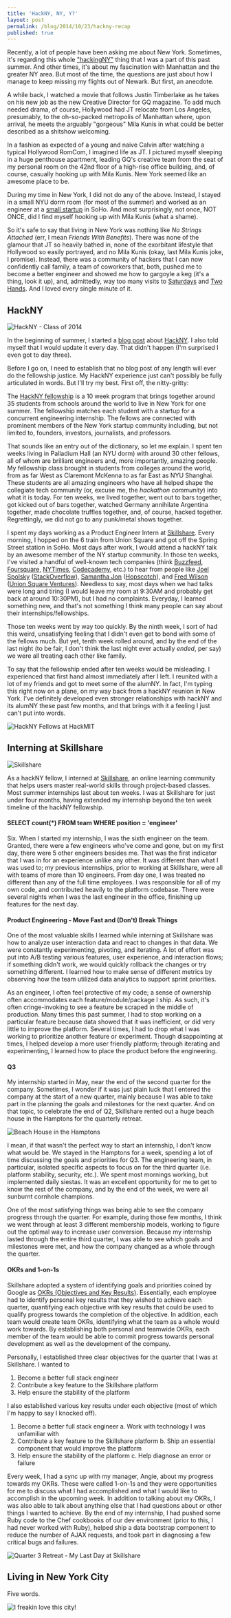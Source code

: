```yaml
---
title: 'HackNY, NY, Y?'
layout: post
permalink: /blog/2014/10/23/hackny-recap
published: true
---
```

Recently, a lot of people have been asking me about New York. Sometimes, it's regarding this whole ["hackingNY"](http://hackny.org/a/fellows) thing that I was a part of this past summer. And other times, it's about my fascination with Manhattan and the greater NY area. But most of the time, the questions are just about how I manage to keep missing my flights out of Newark. But first, an anecdote.

A while back, I watched a movie that follows Justin Timberlake as he takes on his new job as the new Creative Director for GQ magazine. To add much needed drama, of course, Hollywood had JT relocate from Los Angeles, presumably, to the oh-so-packed metropolis of Manhattan where, upon arrival, he meets the arguably "gorgeous" Mila Kunis in what could be better described as a shitshow welcoming.

In a fashion as expected of a young and naive Calvin after watching a typical Hollywood RomCom, I imagined life as JT. I pictured myself sleeping in a huge penthouse apartment, leading GQ's creative team from the seat of my personal room on the 42nd floor of a high-rise office building, and, of course, casually hooking up with Mila Kunis. New York seemed like an awesome place to be.

During my time in New York, I did not do any of the above. Instead, I stayed in a small NYU dorm room (for most of the summer) and worked as an engineer at a [small startup](http://skillshare.com) in SoHo. And most surprisingly, not once, NOT ONCE, did I find myself hooking up with Mila Kunis (what a shame).

So it's safe to say that living in New York was nothing like _No Strings Attached_ (err, I mean _Friends With Benefits_). There was none of the glamour that JT so heavily bathed in, none of the exorbitant lifestyle that Hollywood so easily portrayed, and no Mila Kunis (okay, last Mila Kunis joke, I promise). Instead, there was a community of hackers that I can now confidently call family, a team of coworkers that, both, pushed me to become a better engineer and showed me how to gargoyle a keg (it's a thing, look it up), and, admittedly, way too many visits to [Saturdays](https://foursquare.com/v/saturdays-surf-nyc/4a9eb0e7f964a520e43a20e3) and [Two Hands](https://foursquare.com/v/two-hands/53b042cf498e396ed84d1344). And I loved every single minute of it.

## HackNY

![HackNY - Class of 2014](/images/2014/10/10498360_10152663359948109_6294433061062863721_o.jpg)

In the beginning of summer, I started a [blog post](http://thecalvinchan.com/blog/2014/05/28/hackny-2014/) about [HackNY](http://hackny.org). I also told myself that I would update it every day. That didn't happen (I'm surprised I even got to day three).

Before I go on, I need to establish that no blog post of any length will ever do the fellowship justice. My HackNY experience just can't possibly be fully articulated in words. But I'll try my best. First off, the nitty-gritty:

The [HackNY fellowship](http://hackny.org/a/fellows) is a 10 week program that brings together around 35 students from schools around the world to live in New York for one summer. The fellowship matches each student with a startup for a concurrent engineering internship. The fellows are connected with prominent members of the New York startup community including, but not limited to, founders, investors, journalists, and professors.

That sounds like an entry out of the dictionary, so let me explain. I spent ten weeks living in Palladium Hall (an NYU dorm) with around 30 other fellows, all of whom are brilliant engineers and, more importantly, amazing people. My fellowship class brought in students from colleges around the world, from as far West as Claremont McKenna to as far East as NYU Shanghai. These students are all amazing engineers who have all helped shape the collegiate tech community (or, excuse me, the _hackathon community_) into what it is today. For ten weeks, we lived together, went out to bars together, got kicked out of bars together, watched Germany annihilate Argentina together, made chocolate truffles together, and, of course, hacked together.  Regrettingly, we did not go to any punk/metal shows together.

I spent my days working as a Product Engineer Intern at [Skillshare](http://skillshare.com). Every morning, I hopped on the 6 train from Union Square and got off the Spring Street station in SoHo. Most days after work, I would attend a hackNY talk by an awesome member of the NY startup community. In those ten weeks, I've visited a handful of well-known tech companies (think [Buzzfeed](http://buzzfeed.com), [Foursquare](http://foursquare.com), [NYTimes](http://nytimes.com), [Codecademy](http://codecademy.com), etc.) to hear from people like [Joel Spolsky](https://twitter.com/spolsky) ([StackOverflow](http://stackoverflow.com)), [Samantha Jon](https://twitter.com/SamJ0hn) ([Hopscotch](http://www.gethopscotch.com/)), and [Fred Wilson](https://twitter.com/fredwilson) ([Union Square Ventures](http://www.usv.com/)). Needless to say, most days when we had talks were long and tiring (I would leave my room at 9:30AM and probably get back at around 10:30PM), but I had no complaints. Everyday, I learned something new, and that's not something I think many people can say about their internships/fellowships.

Those ten weeks went by way too quickly. By the ninth week, I sort of had this weird, unsatisfying feeling that I didn't even get to bond with some of the fellows much. But yet, tenth week rolled around, and by the end of the last night (to be fair, I don't think the last night ever actually _ended_, per say) we were all treating each other like family.

To say that the fellowship ended after ten weeks would be misleading. I experienced that first hand almost immediately after I left. I reunited with a lot of my friends and got to meet some of the alumNY. In fact, I'm typing this right now on a plane, on my way back from a hackNY reunion in New York. I've definitely developed even stronger relationships with hackNY and its alumNY these past few months, and that brings with it a feeling I just can't put into words.

![HackNY Fellows at HackMIT](/images/2014/10/10548970_10205007499851833_7093419414607531790_o.jpg)

## Interning at Skillshare

![Skillshare](/images/2014/10/logo_1200_630.jpg)

As a hackNY fellow, I interned at [Skillshare](http://skillshare.com), an online learning community that helps users master real-world skills through project-based classes. Most summer internships last about ten weeks. I was at Skillshare for just under four months, having extended my internship beyond the ten week timeline of the hackNY fellowship.

#### SELECT count(\*) FROM team WHERE position = 'engineer'

Six. When I started my internship, I was the sixth engineer on the team. Granted, there were a few engineers who've come and gone, but on my first day, there were 5 other engineers besides me. That was the first indicator that I was in for an experience unlike any other. It was different than what I was used to; my previous internships, prior to working at Skillshare, were all with teams of more than 10 engineers. From day one, I was treated no different than any of the full time employees. I was responsible for all of my own code, and contributed heavily to the platform codebase. There were several nights when I was the last engineer in the office, finishing up features for the next day.

#### Product Engineering - Move Fast and (Don't) Break Things

One of the most valuable skills I learned while interning at Skillshare was how to analyze user interaction data and react to changes in that data. We were constantly experimenting, pivoting, and iterating. A lot of effort was put into A/B testing various features, user experience, and interaction flows; if something didn't work, we would quickly rollback the changes or try something different. I learned how to make sense of different metrics by observing how the team utilized data analytics to support sprint priorities.

As an engineer, I often feel protective of my code; a sense of ownership often accommodates each feature/module/package I ship. As such, it's often cringe-invoking to see a feature be scraped in the middle of production. Many times this past summer, I had to stop working on a particular feature because data showed that it was inefficient, or did very little to improve the platform. Several times, I had to drop what I was working to prioritize another feature or experiment. Though disappointing at times, I helped develop a more user friendly platform; through iterating and experimenting, I learned how to place the product before the engineering.

#### Q3

My internship started in May, near the end of the second quarter for the company. Sometimes, I wonder if it was just plain luck that I entered the company at the start of a new quarter, mainly because I was able to take part in the planning the goals and milestones for the next quarter. And on that topic, to celebrate the end of Q2, Skillshare rented out a huge beach house in the Hamptons for the quarterly retreat.

![Beach House in the Hamptons](/images/2014/10/10492313_10204094084097010_2348091496972673538_n.jpg)

I mean, if that wasn't the perfect way to start an internship, I don't know what would be. We stayed in the Hamptons for a week, spending a lot of time discussing the goals and priorities for Q3. The engineering team, in particular, isolated specific aspects to focus on for the third quarter (i.e. platform stability, security, etc.). We spent most mornings working, but implemented daily siestas. It was an excellent opportunity for me to get to know the rest of the company, and by the end of the week, we were all sunburnt cornhole champions.

One of the most satisfying things was being able to see the company progress through the quarter. For example, during those few months, I think we went through at least 3 different membership models, working to figure out the optimal way to increase user conversion. Because my internship lasted through the entire third quarter, I was able to see which goals and milestones were met, and how the company changed as a whole through the quarter.

#### OKRs and 1-on-1s

Skillshare adopted a system of identifying goals and priorities coined by Google as [OKRs (Objectives and Key Results)](https://www.google.com/search?q=google+OKRs&oq=google+OKRs&aqs=chrome..69i57j69i60l2j69i64j69i60l2.1874j0j7&sourceid=chrome&es_sm=91&ie=UTF-8#q=OKR+google+talk). Essentially, each employee had to identify personal key results that they wished to achieve each quarter, quantifying each objective with key results that could be used to qualify progress towards the completion of the objective. In addition, each team would create team OKRs, identifying what the team as a whole would work towards. By establishing both personal and teamwide OKRs, each member of the team would be able to commit progress towards personal development as well as the development of the company.

Personally, I established three clear objectives for the quarter that I was at Skillshare. I wanted to

1. Become a better full stack engineer
2. Contribute a key feature to the Skillshare platform
3. Help ensure the stability of the platform

I also established various key results under each objective (most of which I'm happy to say I knocked off).

1. Become a better full stack engineer
	a. Work with technology I was unfamiliar with
2. Contribute a key feature to the Skillshare platform
	b. Ship an essential component that would improve the platform
3. Help ensure the stability of the platform
	c. Help diagnose an error or failure

Every week, I had a sync up with my manager, Angie, about my progress towards my OKRs. These were called 1-on-1s and they were opportunities for me to discuss what I had accomplished and what I would like to accomplish in the upcoming week. In addition to talking about my OKRs, I was also able to talk about anything else that I had questions about or other things I wanted to achieve. By the end of my internship, I had pushed some Ruby code to the Chef cookbooks of our dev environment (prior to this, I had never worked with Ruby), helped ship a data bootstrap component to reduce the number of AJAX requests, and took part in diagnosing a few critical bugs and failures.

![Quarter 3 Retreat - My Last Day at Skillshare](/images/2014/10/Photo_Oct_03__1_52_06_PM.jpg)

## Living in New York City

Five words. 

![I freakin love this city!](/images/2014/10/Screenshot_2014_10_22_23_44_33.png)

